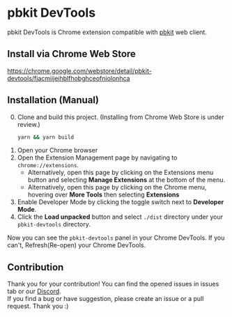 # pbkit DevTools

pbkit DevTools is Chrome extension compatible with [pbkit](https://github.com/pbkit/pbkit) web client.

## Install via Chrome Web Store
https://chrome.google.com/webstore/detail/pbkit-devtools/fjacmiijeihblfhobghceofniolonhca

## Installation (Manual)

0. Clone and build this project. (Installing from Chrome Web Store is under review.)
   ```bash
   yarn && yarn build
   ```
1. Open your Chrome browser
2. Open the Extension Management page by navigating to `chrome://extensions`.
   - Alternatively, open this page by clicking on the Extensions menu button and selecting **Manage Extensions** at the bottom of the menu.
   - Alternatively, open this page by clicking on the Chrome menu, hovering over **More Tools** then selecting **Extensions**
3. Enable Developer Mode by clicking the toggle switch next to **Developer Mode**.
4. Click the **Load unpacked** button and select `./dist` directory under your `pbkit-devtools` directory.

Now you can see the `pbkit-devtools` panel in your Chrome DevTools. If you can't, Refresh(Re-open) your Chrome DevTools.

## Contribution

Thank you for your contribution! You can find the opened issues in issues tab or our [Discord](https://discord.gg/fZ5WRmvsf6).  
If you find a bug or have suggestion, please create an issue or a pull request. Thank you :)
